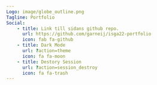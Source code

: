 ```yaml
---
Logo: image/globe_outline.png
Tagline: Portfolio
Social:
    - title: Link till sidans github repo.
      url: https://github.com/garneij/isga22-portfolio
      icon: fab fa-github
    - title: Dark Mode
      url: ?action=theme
      icon: fa fa-moon
    - title: Destory Session
      url: ?action=session_destroy
      icon: fa fa-trash
---
```

